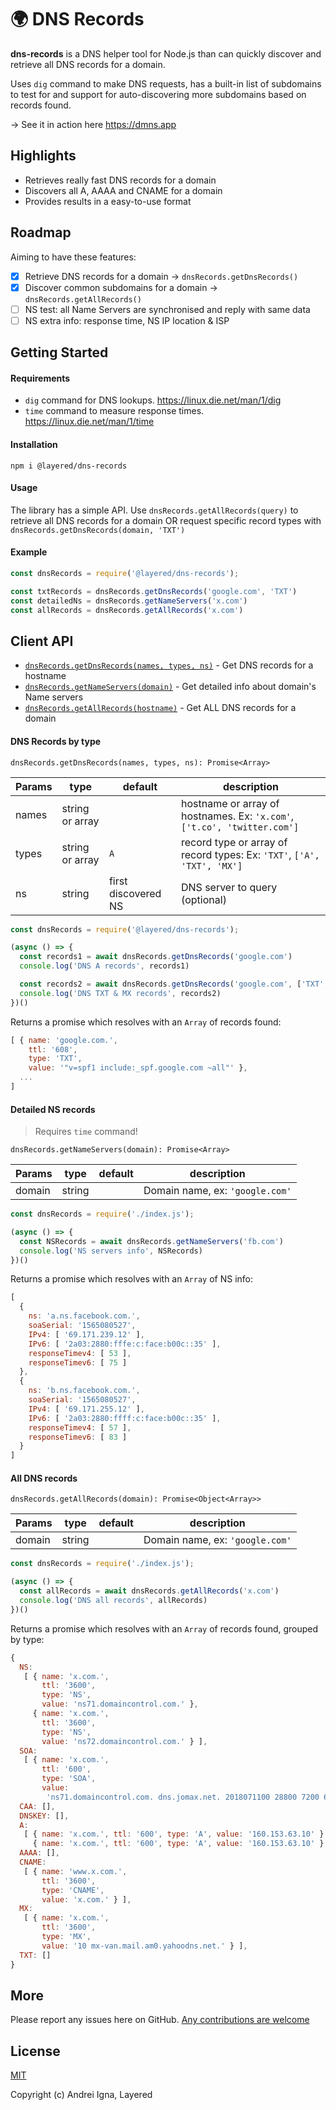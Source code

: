 # 🌍 DNS Records

**dns-records** is a DNS helper tool for Node.js than can quickly discover and retrieve all DNS records for a domain.

Uses `dig` command to make DNS requests, has a built-in list of subdomains to test for and support for auto-discovering more subdomains based on records found.

→ See it in action here https://dmns.app

## Highlights
* Retrieves really fast DNS records for a domain
* Discovers all A, AAAA and CNAME for a domain
* Provides results in a easy-to-use format

## Roadmap
Aiming to have these features:
- [x] Retrieve DNS records for a domain -> `dnsRecords.getDnsRecords()`
- [x] Discover common subdomains for a domain -> `dnsRecords.getAllRecords()`
- [ ] NS test: all Name Servers are synchronised and reply with same data
- [ ] NS extra info: response time, NS IP location & ISP

## Getting Started

#### Requirements

- `dig` command for DNS lookups. https://linux.die.net/man/1/dig
- `time` command to measure response times. https://linux.die.net/man/1/time

#### Installation

```npm i @layered/dns-records```

#### Usage
The library has a simple API.
Use `dnsRecords.getAllRecords(query)` to retrieve all DNS records for a domain OR request specific record types with `dnsRecords.getDnsRecords(domain, 'TXT')`

#### Example
```js
const dnsRecords = require('@layered/dns-records');

const txtRecords = dnsRecords.getDnsRecords('google.com', 'TXT')
const detailedNs = dnsRecords.getNameServers('x.com')
const allRecords = dnsRecords.getAllRecords('x.com')
```

## Client API
- [`dnsRecords.getDnsRecords(names, types, ns)`](#dns-records-by-type) - Get DNS records for a hostname
- [`dnsRecords.getNameServers(domain)`](#detailed-ns-records) - Get detailed info about domain's Name servers
- [`dnsRecords.getAllRecords(hostname)`](#all-dns-records) - Get ALL DNS records for a domain

#### DNS Records by type

`dnsRecords.getDnsRecords(names, types, ns): Promise<Array>`

|Params|type|default|description|
|-----|---|---|---|
|names|string or array|   |hostname or array of hostnames. Ex: `'x.com'`, `['t.co', 'twitter.com']`|
|types|string or array|`A`|record type or array of record types: Ex: `'TXT'`, `['A', 'TXT', 'MX']`|
|ns   |string|first discovered NS|DNS server to query (optional)|

```js
const dnsRecords = require('@layered/dns-records');

(async () => {
  const records1 = await dnsRecords.getDnsRecords('google.com')
  console.log('DNS A records', records1)

  const records2 = await dnsRecords.getDnsRecords('google.com', ['TXT', 'MX'])
  console.log('DNS TXT & MX records', records2)
})()
```
Returns a promise which resolves with an `Array` of records found:
```js
[ { name: 'google.com.',
    ttl: '608',
    type: 'TXT',
    value: '"v=spf1 include:_spf.google.com ~all"' },
  ...
]
```


#### Detailed NS records
> Requires `time` command!

`dnsRecords.getNameServers(domain): Promise<Array>`

|Params|type|default|description|
|-----|---|---|---|
|domain|string|   |Domain name, ex: `'google.com'`|

```js
const dnsRecords = require('./index.js');

(async () => {
  const NSRecords = await dnsRecords.getNameServers('fb.com')
  console.log('NS servers info', NSRecords)
})()
```
Returns a promise which resolves with an `Array` of NS info:
```js
[
  {
    ns: 'a.ns.facebook.com.',
    soaSerial: '1565080527',
    IPv4: [ '69.171.239.12' ],
    IPv6: [ '2a03:2880:fffe:c:face:b00c::35' ],
    responseTimev4: [ 53 ],
    responseTimev6: [ 75 ]
  },
  {
    ns: 'b.ns.facebook.com.',
    soaSerial: '1565080527',
    IPv4: [ '69.171.255.12' ],
    IPv6: [ '2a03:2880:ffff:c:face:b00c::35' ],
    responseTimev4: [ 57 ],
    responseTimev6: [ 83 ]
  }
]
```


#### All DNS records

`dnsRecords.getAllRecords(domain): Promise<Object<Array>>`

|Params|type|default|description|
|-----|---|---|---|
|domain|string|   |Domain name, ex: `'google.com'`|

```js
const dnsRecords = require('./index.js');

(async () => {
  const allRecords = await dnsRecords.getAllRecords('x.com')
  console.log('DNS all records', allRecords)
})()
```
Returns a promise which resolves with an `Array` of records found, grouped by type:
```js
{
  NS:
   [ { name: 'x.com.',
       ttl: '3600',
       type: 'NS',
       value: 'ns71.domaincontrol.com.' },
     { name: 'x.com.',
       ttl: '3600',
       type: 'NS',
       value: 'ns72.domaincontrol.com.' } ],
  SOA:
   [ { name: 'x.com.',
       ttl: '600',
       type: 'SOA',
       value:
        'ns71.domaincontrol.com. dns.jomax.net. 2018071100 28800 7200 604800 600' } ],
  CAA: [],
  DNSKEY: [],
  A:
   [ { name: 'x.com.', ttl: '600', type: 'A', value: '160.153.63.10' },
     { name: 'x.com.', ttl: '600', type: 'A', value: '160.153.63.10' } ],
  AAAA: [],
  CNAME:
   [ { name: 'www.x.com.',
       ttl: '3600',
       type: 'CNAME',
       value: 'x.com.' } ],
  MX:
   [ { name: 'x.com.',
       ttl: '3600',
       type: 'MX',
       value: '10 mx-van.mail.am0.yahoodns.net.' } ],
  TXT: []
}
```

## More

Please report any issues here on GitHub.
[Any contributions are welcome](CONTRIBUTING.md)

## License

[MIT](http://opensource.org/licenses/MIT)

Copyright (c) Andrei Igna, Layered
